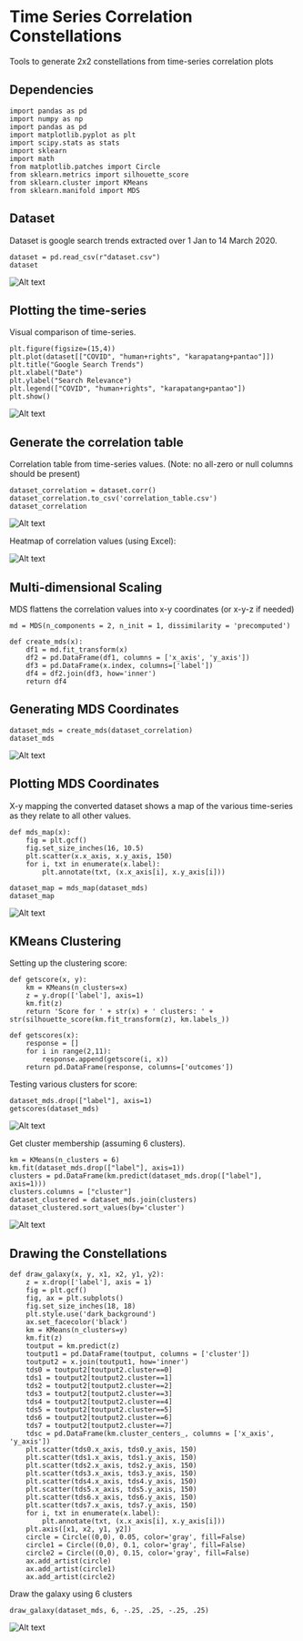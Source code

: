 # Time Series Correlation Constellations

Tools to generate 2x2 constellations from time-series correlation plots

## Dependencies

```
import pandas as pd
import numpy as np
import pandas as pd
import matplotlib.pyplot as plt
import scipy.stats as stats
import sklearn
import math
from matplotlib.patches import Circle
from sklearn.metrics import silhouette_score
from sklearn.cluster import KMeans
from sklearn.manifold import MDS
```

## Dataset

Dataset is google search trends extracted over 1 Jan to 14 March 2020. 

```
dataset = pd.read_csv(r"dataset.csv")
dataset
```

![Alt text](https://github.com/docligot/constellation_tools/blob/main/dataset.png)

## Plotting the time-series

Visual comparison of time-series. 

```
plt.figure(figsize=(15,4))
plt.plot(dataset[["COVID", "human+rights", "karapatang+pantao"]])
plt.title("Google Search Trends")
plt.xlabel("Date")
plt.ylabel("Search Relevance")
plt.legend(["COVID", "human+rights", "karapatang+pantao"])
plt.show()
```
![Alt text](https://github.com/docligot/constellation_tools/blob/main/time_series.png)

## Generate the correlation table

Correlation table from time-series values. (Note: no all-zero or null columns should be present)

```
dataset_correlation = dataset.corr()
dataset_correlation.to_csv('correlation_table.csv')
dataset_correlation
```
![Alt text](https://github.com/docligot/constellation_tools/blob/main/correlation_table.png)

Heatmap of correlation values (using Excel):

![Alt text](https://github.com/docligot/constellation_tools/blob/main/correlation_heatmap.png)

## Multi-dimensional Scaling

MDS flattens the correlation values into x-y coordinates (or x-y-z if needed)

```
md = MDS(n_components = 2, n_init = 1, dissimilarity = 'precomputed')

def create_mds(x):
    df1 = md.fit_transform(x)
    df2 = pd.DataFrame(df1, columns = ['x_axis', 'y_axis'])
    df3 = pd.DataFrame(x.index, columns=['label'])
    df4 = df2.join(df3, how='inner')
    return df4
```

## Generating MDS Coordinates

```
dataset_mds = create_mds(dataset_correlation)
dataset_mds
```
![Alt text](https://github.com/docligot/constellation_tools/blob/main/mds_coordinates.png)

## Plotting MDS Coordinates

X-y mapping the converted dataset shows a map of the various time-series as they relate to all other values. 
```
def mds_map(x):
    fig = plt.gcf()
    fig.set_size_inches(16, 10.5)
    plt.scatter(x.x_axis, x.y_axis, 150)
    for i, txt in enumerate(x.label):
        plt.annotate(txt, (x.x_axis[i], x.y_axis[i]))

dataset_map = mds_map(dataset_mds)
dataset_map
```
![Alt text](https://github.com/docligot/constellation_tools/blob/main/dataset_map.png)

## KMeans Clustering

Setting up the clustering score: 
```
def getscore(x, y):
    km = KMeans(n_clusters=x)
    z = y.drop(['label'], axis=1)
    km.fit(z)
    return 'Score for ' + str(x) + ' clusters: ' + str(silhouette_score(km.fit_transform(z), km.labels_))

def getscores(x):
    response = []
    for i in range(2,11):
        response.append(getscore(i, x))
    return pd.DataFrame(response, columns=['outcomes'])
```

Testing various clusters for score:

```
dataset_mds.drop(["label"], axis=1)
getscores(dataset_mds)
```
![Alt text](https://github.com/docligot/constellation_tools/blob/main/cluster_score.png)

Get cluster membership (assuming 6 clusters). 

```
km = KMeans(n_clusters = 6)
km.fit(dataset_mds.drop(["label"], axis=1))
clusters = pd.DataFrame(km.predict(dataset_mds.drop(["label"], axis=1)))
clusters.columns = ["cluster"]
dataset_clustered = dataset_mds.join(clusters)
dataset_clustered.sort_values(by='cluster')
```
![Alt text](https://github.com/docligot/constellation_tools/blob/main/cluster_membership.png)

## Drawing the Constellations

```
def draw_galaxy(x, y, x1, x2, y1, y2):
    z = x.drop(['label'], axis = 1)
    fig = plt.gcf()
    fig, ax = plt.subplots()
    fig.set_size_inches(18, 18)
	plt.style.use('dark_background')
    ax.set_facecolor('black')
    km = KMeans(n_clusters=y)
    km.fit(z)
    toutput = km.predict(z)
    toutput1 = pd.DataFrame(toutput, columns = ['cluster'])
    toutput2 = x.join(toutput1, how='inner')
    tds0 = toutput2[toutput2.cluster==0]
    tds1 = toutput2[toutput2.cluster==1]
    tds2 = toutput2[toutput2.cluster==2]
    tds3 = toutput2[toutput2.cluster==3]
    tds4 = toutput2[toutput2.cluster==4]
    tds5 = toutput2[toutput2.cluster==5]
    tds6 = toutput2[toutput2.cluster==6]
    tds7 = toutput2[toutput2.cluster==7]
    tdsc = pd.DataFrame(km.cluster_centers_, columns = ['x_axis', 'y_axis'])
    plt.scatter(tds0.x_axis, tds0.y_axis, 150)
    plt.scatter(tds1.x_axis, tds1.y_axis, 150)
    plt.scatter(tds2.x_axis, tds2.y_axis, 150)
    plt.scatter(tds3.x_axis, tds3.y_axis, 150)
    plt.scatter(tds4.x_axis, tds4.y_axis, 150)
    plt.scatter(tds5.x_axis, tds5.y_axis, 150)
    plt.scatter(tds6.x_axis, tds6.y_axis, 150)
    plt.scatter(tds7.x_axis, tds7.y_axis, 150)
    for i, txt in enumerate(x.label):
        plt.annotate(txt, (x.x_axis[i], x.y_axis[i]))
    plt.axis([x1, x2, y1, y2])
    circle = Circle((0,0), 0.05, color='gray', fill=False)
    circle1 = Circle((0,0), 0.1, color='gray', fill=False)
    circle2 = Circle((0,0), 0.15, color='gray', fill=False)
    ax.add_artist(circle)
    ax.add_artist(circle1)
    ax.add_artist(circle2)
```

Draw the galaxy using 6 clusters
``` 
draw_galaxy(dataset_mds, 6, -.25, .25, -.25, .25) 
```

![Alt text](https://github.com/docligot/constellation_tools/blob/main/galaxy.png)